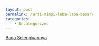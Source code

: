 ```yaml
---
layout: post
permalink: /arti-mimpi-laba-laba-besar/
categories:
    - Uncategorized
---
```


[Baca Selengkapnya](/07)